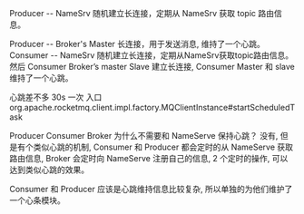 Producer -- NameSrv 随机建立长连接，定期从 NameSrv 获取 topic 路由信息。

Producer -- Broker's Master 长连接，用于发送消息, 维持了一个心跳。
Consumer -- NameSrv 随机建立长连接，定期从NameSrv获取topic路由信息。
然后 Consumer Broker’s master Slave 建立长连接, Consumer Master 和 slave 维持了一个心跳。

心跳差不多 30s 一次
入口
org.apache.rocketmq.client.impl.factory.MQClientInstance#startScheduledTask

Producer Consumer Broker 为什么不需要和 NameServe 保持心跳？
没有, 但是有个类似心跳的机制, Consumer 和 Producer 都会定时的从 NameServe 获取路由信息, Broker 会定时向 NameServe 注册自己的信息, 2 个定时的操作, 可以达到类似心跳的效果。

Consumer 和 Producer 应该是心跳维持信息比较复杂, 所以单独的为他们维护了一个心条模块。